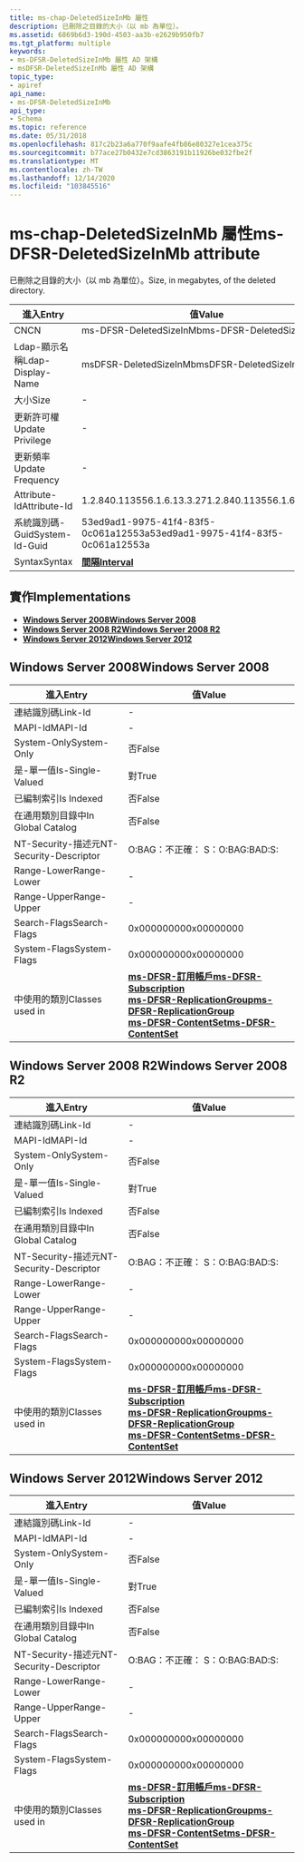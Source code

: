 ```yaml
---
title: ms-chap-DeletedSizeInMb 屬性
description: 已刪除之目錄的大小（以 mb 為單位）。
ms.assetid: 6869b6d3-190d-4503-aa3b-e2629b950fb7
ms.tgt_platform: multiple
keywords:
- ms-DFSR-DeletedSizeInMb 屬性 AD 架構
- msDFSR-DeletedSizeInMb 屬性 AD 架構
topic_type:
- apiref
api_name:
- ms-DFSR-DeletedSizeInMb
api_type:
- Schema
ms.topic: reference
ms.date: 05/31/2018
ms.openlocfilehash: 817c2b23a6a770f9aafe4fb86e80327e1cea375c
ms.sourcegitcommit: b77ace27b0432e7cd3863191b11926be032fbe2f
ms.translationtype: MT
ms.contentlocale: zh-TW
ms.lasthandoff: 12/14/2020
ms.locfileid: "103845516"
---
```

# <a name="ms-dfsr-deletedsizeinmb-attribute"></a><span data-ttu-id="0e25d-105">ms-chap-DeletedSizeInMb 屬性</span><span class="sxs-lookup"><span data-stu-id="0e25d-105">ms-DFSR-DeletedSizeInMb attribute</span></span>

<span data-ttu-id="0e25d-106">已刪除之目錄的大小（以 mb 為單位）。</span><span class="sxs-lookup"><span data-stu-id="0e25d-106">Size, in megabytes, of the deleted directory.</span></span>



| <span data-ttu-id="0e25d-107">進入</span><span class="sxs-lookup"><span data-stu-id="0e25d-107">Entry</span></span> | <span data-ttu-id="0e25d-108">值</span><span class="sxs-lookup"><span data-stu-id="0e25d-108">Value</span></span> |
|-------------------|--------------------------------------|
| <span data-ttu-id="0e25d-109">CN</span><span class="sxs-lookup"><span data-stu-id="0e25d-109">CN</span></span>                | <span data-ttu-id="0e25d-110">ms-DFSR-DeletedSizeInMb</span><span class="sxs-lookup"><span data-stu-id="0e25d-110">ms-DFSR-DeletedSizeInMb</span></span>              |
| <span data-ttu-id="0e25d-111">Ldap-顯示名稱</span><span class="sxs-lookup"><span data-stu-id="0e25d-111">Ldap-Display-Name</span></span> | <span data-ttu-id="0e25d-112">msDFSR-DeletedSizeInMb</span><span class="sxs-lookup"><span data-stu-id="0e25d-112">msDFSR-DeletedSizeInMb</span></span>               |
| <span data-ttu-id="0e25d-113">大小</span><span class="sxs-lookup"><span data-stu-id="0e25d-113">Size</span></span>              | \-                                   |
| <span data-ttu-id="0e25d-114">更新許可權</span><span class="sxs-lookup"><span data-stu-id="0e25d-114">Update Privilege</span></span>  | \-                                   |
| <span data-ttu-id="0e25d-115">更新頻率</span><span class="sxs-lookup"><span data-stu-id="0e25d-115">Update Frequency</span></span>  | \-                                   |
| <span data-ttu-id="0e25d-116">Attribute-Id</span><span class="sxs-lookup"><span data-stu-id="0e25d-116">Attribute-Id</span></span>      | <span data-ttu-id="0e25d-117">1.2.840.113556.1.6.13.3.27</span><span class="sxs-lookup"><span data-stu-id="0e25d-117">1.2.840.113556.1.6.13.3.27</span></span>           |
| <span data-ttu-id="0e25d-118">系統識別碼-Guid</span><span class="sxs-lookup"><span data-stu-id="0e25d-118">System-Id-Guid</span></span>    | <span data-ttu-id="0e25d-119">53ed9ad1-9975-41f4-83f5-0c061a12553a</span><span class="sxs-lookup"><span data-stu-id="0e25d-119">53ed9ad1-9975-41f4-83f5-0c061a12553a</span></span> |
| <span data-ttu-id="0e25d-120">Syntax</span><span class="sxs-lookup"><span data-stu-id="0e25d-120">Syntax</span></span>            | [<span data-ttu-id="0e25d-121">**間隔**</span><span class="sxs-lookup"><span data-stu-id="0e25d-121">**Interval**</span></span>](s-interval.md)       |



## <a name="implementations"></a><span data-ttu-id="0e25d-122">實作</span><span class="sxs-lookup"><span data-stu-id="0e25d-122">Implementations</span></span>

-   [<span data-ttu-id="0e25d-123">**Windows Server 2008**</span><span class="sxs-lookup"><span data-stu-id="0e25d-123">**Windows Server 2008**</span></span>](#windows-server-2008)
-   [<span data-ttu-id="0e25d-124">**Windows Server 2008 R2**</span><span class="sxs-lookup"><span data-stu-id="0e25d-124">**Windows Server 2008 R2**</span></span>](#windows-server-2008-r2)
-   [<span data-ttu-id="0e25d-125">**Windows Server 2012**</span><span class="sxs-lookup"><span data-stu-id="0e25d-125">**Windows Server 2012**</span></span>](#windows-server-2012)

## <a name="windows-server-2008"></a><span data-ttu-id="0e25d-126">Windows Server 2008</span><span class="sxs-lookup"><span data-stu-id="0e25d-126">Windows Server 2008</span></span>



| <span data-ttu-id="0e25d-127">進入</span><span class="sxs-lookup"><span data-stu-id="0e25d-127">Entry</span></span> | <span data-ttu-id="0e25d-128">值</span><span class="sxs-lookup"><span data-stu-id="0e25d-128">Value</span></span> |
|------------------------|--------------------------------------------------------------------------------------------------------------------------------------------------------------------------------------------------------|
| <span data-ttu-id="0e25d-129">連結識別碼</span><span class="sxs-lookup"><span data-stu-id="0e25d-129">Link-Id</span></span>                | \-                                                                                                                                                                                                     |
| <span data-ttu-id="0e25d-130">MAPI-Id</span><span class="sxs-lookup"><span data-stu-id="0e25d-130">MAPI-Id</span></span>                | \-                                                                                                                                                                                                     |
| <span data-ttu-id="0e25d-131">System-Only</span><span class="sxs-lookup"><span data-stu-id="0e25d-131">System-Only</span></span>            | <span data-ttu-id="0e25d-132">否</span><span class="sxs-lookup"><span data-stu-id="0e25d-132">False</span></span>                                                                                                                                                                                                  |
| <span data-ttu-id="0e25d-133">是-單一值</span><span class="sxs-lookup"><span data-stu-id="0e25d-133">Is-Single-Valued</span></span>       | <span data-ttu-id="0e25d-134">對</span><span class="sxs-lookup"><span data-stu-id="0e25d-134">True</span></span>                                                                                                                                                                                                   |
| <span data-ttu-id="0e25d-135">已編制索引</span><span class="sxs-lookup"><span data-stu-id="0e25d-135">Is Indexed</span></span>             | <span data-ttu-id="0e25d-136">否</span><span class="sxs-lookup"><span data-stu-id="0e25d-136">False</span></span>                                                                                                                                                                                                  |
| <span data-ttu-id="0e25d-137">在通用類別目錄中</span><span class="sxs-lookup"><span data-stu-id="0e25d-137">In Global Catalog</span></span>      | <span data-ttu-id="0e25d-138">否</span><span class="sxs-lookup"><span data-stu-id="0e25d-138">False</span></span>                                                                                                                                                                                                  |
| <span data-ttu-id="0e25d-139">NT-Security-描述元</span><span class="sxs-lookup"><span data-stu-id="0e25d-139">NT-Security-Descriptor</span></span> | <span data-ttu-id="0e25d-140">O:BAG：不正確： S：</span><span class="sxs-lookup"><span data-stu-id="0e25d-140">O:BAG:BAD:S:</span></span>                                                                                                                                                                                           |
| <span data-ttu-id="0e25d-141">Range-Lower</span><span class="sxs-lookup"><span data-stu-id="0e25d-141">Range-Lower</span></span>            | \-                                                                                                                                                                                                     |
| <span data-ttu-id="0e25d-142">Range-Upper</span><span class="sxs-lookup"><span data-stu-id="0e25d-142">Range-Upper</span></span>            | \-                                                                                                                                                                                                     |
| <span data-ttu-id="0e25d-143">Search-Flags</span><span class="sxs-lookup"><span data-stu-id="0e25d-143">Search-Flags</span></span>           | <span data-ttu-id="0e25d-144">0x00000000</span><span class="sxs-lookup"><span data-stu-id="0e25d-144">0x00000000</span></span>                                                                                                                                                                                             |
| <span data-ttu-id="0e25d-145">System-Flags</span><span class="sxs-lookup"><span data-stu-id="0e25d-145">System-Flags</span></span>           | <span data-ttu-id="0e25d-146">0x00000000</span><span class="sxs-lookup"><span data-stu-id="0e25d-146">0x00000000</span></span>                                                                                                                                                                                             |
| <span data-ttu-id="0e25d-147">中使用的類別</span><span class="sxs-lookup"><span data-stu-id="0e25d-147">Classes used in</span></span>        | [<span data-ttu-id="0e25d-148">**ms-DFSR-訂用帳戶**</span><span class="sxs-lookup"><span data-stu-id="0e25d-148">**ms-DFSR-Subscription**</span></span>](c-msdfsr-subscription.md)<br/> [<span data-ttu-id="0e25d-149">**ms-DFSR-ReplicationGroup**</span><span class="sxs-lookup"><span data-stu-id="0e25d-149">**ms-DFSR-ReplicationGroup**</span></span>](c-msdfsr-replicationgroup.md)<br/> [<span data-ttu-id="0e25d-150">**ms-DFSR-ContentSet**</span><span class="sxs-lookup"><span data-stu-id="0e25d-150">**ms-DFSR-ContentSet**</span></span>](c-msdfsr-contentset.md)<br/> |



## <a name="windows-server-2008-r2"></a><span data-ttu-id="0e25d-151">Windows Server 2008 R2</span><span class="sxs-lookup"><span data-stu-id="0e25d-151">Windows Server 2008 R2</span></span>



| <span data-ttu-id="0e25d-152">進入</span><span class="sxs-lookup"><span data-stu-id="0e25d-152">Entry</span></span> | <span data-ttu-id="0e25d-153">值</span><span class="sxs-lookup"><span data-stu-id="0e25d-153">Value</span></span> |
|------------------------|--------------------------------------------------------------------------------------------------------------------------------------------------------------------------------------------------------|
| <span data-ttu-id="0e25d-154">連結識別碼</span><span class="sxs-lookup"><span data-stu-id="0e25d-154">Link-Id</span></span>                | \-                                                                                                                                                                                                     |
| <span data-ttu-id="0e25d-155">MAPI-Id</span><span class="sxs-lookup"><span data-stu-id="0e25d-155">MAPI-Id</span></span>                | \-                                                                                                                                                                                                     |
| <span data-ttu-id="0e25d-156">System-Only</span><span class="sxs-lookup"><span data-stu-id="0e25d-156">System-Only</span></span>            | <span data-ttu-id="0e25d-157">否</span><span class="sxs-lookup"><span data-stu-id="0e25d-157">False</span></span>                                                                                                                                                                                                  |
| <span data-ttu-id="0e25d-158">是-單一值</span><span class="sxs-lookup"><span data-stu-id="0e25d-158">Is-Single-Valued</span></span>       | <span data-ttu-id="0e25d-159">對</span><span class="sxs-lookup"><span data-stu-id="0e25d-159">True</span></span>                                                                                                                                                                                                   |
| <span data-ttu-id="0e25d-160">已編制索引</span><span class="sxs-lookup"><span data-stu-id="0e25d-160">Is Indexed</span></span>             | <span data-ttu-id="0e25d-161">否</span><span class="sxs-lookup"><span data-stu-id="0e25d-161">False</span></span>                                                                                                                                                                                                  |
| <span data-ttu-id="0e25d-162">在通用類別目錄中</span><span class="sxs-lookup"><span data-stu-id="0e25d-162">In Global Catalog</span></span>      | <span data-ttu-id="0e25d-163">否</span><span class="sxs-lookup"><span data-stu-id="0e25d-163">False</span></span>                                                                                                                                                                                                  |
| <span data-ttu-id="0e25d-164">NT-Security-描述元</span><span class="sxs-lookup"><span data-stu-id="0e25d-164">NT-Security-Descriptor</span></span> | <span data-ttu-id="0e25d-165">O:BAG：不正確： S：</span><span class="sxs-lookup"><span data-stu-id="0e25d-165">O:BAG:BAD:S:</span></span>                                                                                                                                                                                           |
| <span data-ttu-id="0e25d-166">Range-Lower</span><span class="sxs-lookup"><span data-stu-id="0e25d-166">Range-Lower</span></span>            | \-                                                                                                                                                                                                     |
| <span data-ttu-id="0e25d-167">Range-Upper</span><span class="sxs-lookup"><span data-stu-id="0e25d-167">Range-Upper</span></span>            | \-                                                                                                                                                                                                     |
| <span data-ttu-id="0e25d-168">Search-Flags</span><span class="sxs-lookup"><span data-stu-id="0e25d-168">Search-Flags</span></span>           | <span data-ttu-id="0e25d-169">0x00000000</span><span class="sxs-lookup"><span data-stu-id="0e25d-169">0x00000000</span></span>                                                                                                                                                                                             |
| <span data-ttu-id="0e25d-170">System-Flags</span><span class="sxs-lookup"><span data-stu-id="0e25d-170">System-Flags</span></span>           | <span data-ttu-id="0e25d-171">0x00000000</span><span class="sxs-lookup"><span data-stu-id="0e25d-171">0x00000000</span></span>                                                                                                                                                                                             |
| <span data-ttu-id="0e25d-172">中使用的類別</span><span class="sxs-lookup"><span data-stu-id="0e25d-172">Classes used in</span></span>        | [<span data-ttu-id="0e25d-173">**ms-DFSR-訂用帳戶**</span><span class="sxs-lookup"><span data-stu-id="0e25d-173">**ms-DFSR-Subscription**</span></span>](c-msdfsr-subscription.md)<br/> [<span data-ttu-id="0e25d-174">**ms-DFSR-ReplicationGroup**</span><span class="sxs-lookup"><span data-stu-id="0e25d-174">**ms-DFSR-ReplicationGroup**</span></span>](c-msdfsr-replicationgroup.md)<br/> [<span data-ttu-id="0e25d-175">**ms-DFSR-ContentSet**</span><span class="sxs-lookup"><span data-stu-id="0e25d-175">**ms-DFSR-ContentSet**</span></span>](c-msdfsr-contentset.md)<br/> |



## <a name="windows-server-2012"></a><span data-ttu-id="0e25d-176">Windows Server 2012</span><span class="sxs-lookup"><span data-stu-id="0e25d-176">Windows Server 2012</span></span>



| <span data-ttu-id="0e25d-177">進入</span><span class="sxs-lookup"><span data-stu-id="0e25d-177">Entry</span></span> | <span data-ttu-id="0e25d-178">值</span><span class="sxs-lookup"><span data-stu-id="0e25d-178">Value</span></span> |
|------------------------|--------------------------------------------------------------------------------------------------------------------------------------------------------------------------------------------------------|
| <span data-ttu-id="0e25d-179">連結識別碼</span><span class="sxs-lookup"><span data-stu-id="0e25d-179">Link-Id</span></span>                | \-                                                                                                                                                                                                     |
| <span data-ttu-id="0e25d-180">MAPI-Id</span><span class="sxs-lookup"><span data-stu-id="0e25d-180">MAPI-Id</span></span>                | \-                                                                                                                                                                                                     |
| <span data-ttu-id="0e25d-181">System-Only</span><span class="sxs-lookup"><span data-stu-id="0e25d-181">System-Only</span></span>            | <span data-ttu-id="0e25d-182">否</span><span class="sxs-lookup"><span data-stu-id="0e25d-182">False</span></span>                                                                                                                                                                                                  |
| <span data-ttu-id="0e25d-183">是-單一值</span><span class="sxs-lookup"><span data-stu-id="0e25d-183">Is-Single-Valued</span></span>       | <span data-ttu-id="0e25d-184">對</span><span class="sxs-lookup"><span data-stu-id="0e25d-184">True</span></span>                                                                                                                                                                                                   |
| <span data-ttu-id="0e25d-185">已編制索引</span><span class="sxs-lookup"><span data-stu-id="0e25d-185">Is Indexed</span></span>             | <span data-ttu-id="0e25d-186">否</span><span class="sxs-lookup"><span data-stu-id="0e25d-186">False</span></span>                                                                                                                                                                                                  |
| <span data-ttu-id="0e25d-187">在通用類別目錄中</span><span class="sxs-lookup"><span data-stu-id="0e25d-187">In Global Catalog</span></span>      | <span data-ttu-id="0e25d-188">否</span><span class="sxs-lookup"><span data-stu-id="0e25d-188">False</span></span>                                                                                                                                                                                                  |
| <span data-ttu-id="0e25d-189">NT-Security-描述元</span><span class="sxs-lookup"><span data-stu-id="0e25d-189">NT-Security-Descriptor</span></span> | <span data-ttu-id="0e25d-190">O:BAG：不正確： S：</span><span class="sxs-lookup"><span data-stu-id="0e25d-190">O:BAG:BAD:S:</span></span>                                                                                                                                                                                           |
| <span data-ttu-id="0e25d-191">Range-Lower</span><span class="sxs-lookup"><span data-stu-id="0e25d-191">Range-Lower</span></span>            | \-                                                                                                                                                                                                     |
| <span data-ttu-id="0e25d-192">Range-Upper</span><span class="sxs-lookup"><span data-stu-id="0e25d-192">Range-Upper</span></span>            | \-                                                                                                                                                                                                     |
| <span data-ttu-id="0e25d-193">Search-Flags</span><span class="sxs-lookup"><span data-stu-id="0e25d-193">Search-Flags</span></span>           | <span data-ttu-id="0e25d-194">0x00000000</span><span class="sxs-lookup"><span data-stu-id="0e25d-194">0x00000000</span></span>                                                                                                                                                                                             |
| <span data-ttu-id="0e25d-195">System-Flags</span><span class="sxs-lookup"><span data-stu-id="0e25d-195">System-Flags</span></span>           | <span data-ttu-id="0e25d-196">0x00000000</span><span class="sxs-lookup"><span data-stu-id="0e25d-196">0x00000000</span></span>                                                                                                                                                                                             |
| <span data-ttu-id="0e25d-197">中使用的類別</span><span class="sxs-lookup"><span data-stu-id="0e25d-197">Classes used in</span></span>        | [<span data-ttu-id="0e25d-198">**ms-DFSR-訂用帳戶**</span><span class="sxs-lookup"><span data-stu-id="0e25d-198">**ms-DFSR-Subscription**</span></span>](c-msdfsr-subscription.md)<br/> [<span data-ttu-id="0e25d-199">**ms-DFSR-ReplicationGroup**</span><span class="sxs-lookup"><span data-stu-id="0e25d-199">**ms-DFSR-ReplicationGroup**</span></span>](c-msdfsr-replicationgroup.md)<br/> [<span data-ttu-id="0e25d-200">**ms-DFSR-ContentSet**</span><span class="sxs-lookup"><span data-stu-id="0e25d-200">**ms-DFSR-ContentSet**</span></span>](c-msdfsr-contentset.md)<br/> |



 

 





